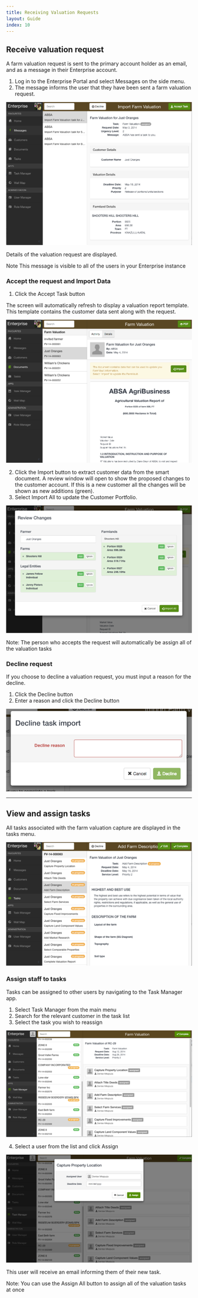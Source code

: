 ```yaml
---
title: Receiving Valuation Requests
layout: Guide
index: 10
---
```


## Receive valuation request

A farm valuation request is sent to the primary account holder as an email, and as a message in their Enterprise account.

1. Log in to the Enterprise Portal and select Messages on the side menu. 
2. The message informs the user that they have been sent a farm valuation request. 

![Receive valuation request](images/ENT_receive_request.png)

Details of the valuation request are displayed.

Note This message is visible to all of the users in your Enterprise instance

### Accept the request and Import Data

1. Click the Accept Task button

The screen will automatically refresh to display a valuation report template. This template contains the customer data sent along with the request.

![Template](images/ENT_valuation_empty.png)

2. Click the Import button to extract customer data from the smart document. A review window will open to show the proposed changes to the customer account. If this is a new customer all the changes will be shown as new additions (green). 
3. Select Import All to update the Customer Portfolio. 

![Import customer data](images/ENT_import_customer.png)

Note: The person who accepts the request will automatically be assign all of the valuation tasks

### Decline request

If you choose to decline a valuation request, you must input a reason for the decline. 

1. Click the Decline button
2. Enter a reason and click the Decline button

![Decline request](images/ENT_decline_request.png)

--------

## View and assign tasks


All tasks associated with the farm valuation capture are displayed in the tasks menu.

![Task list](images/ENT_tasks_list.png)

### Assign staff to tasks

Tasks can be assigned to other users by navigating to the Task Manager app. 

1. Select Task Manager from the main menu
2. Search for the relevant customer in the task list
3. Select the task you wish to reassign 

![Task manager](images/ENT_task_manager.png)

4. Select a user from the list and click Assign   

![Assign tasks](images/ENT_assign_tasks.png)
  
This user will receive an email informing them of their new task.

Note: You can use the Assign All button to assign all of the valuation tasks at once  